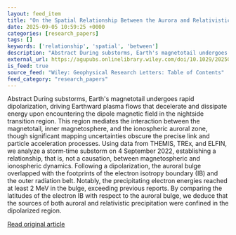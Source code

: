 ```yaml
---
layout: feed_item
title: "On the Spatial Relationship Between the Aurora and Relativistic Electron Precipitation During a Storm‐Time Substorm"
date: 2025-09-05 10:59:25 +0000
categories: [research_papers]
tags: []
keywords: ['relationship', 'spatial', 'between']
description: "Abstract During substorms, Earth's magnetotail undergoes rapid dipolarization, driving Earthward plasma flows that decelerate and dissipate energy upon encou..."
external_url: https://agupubs.onlinelibrary.wiley.com/doi/10.1029/2025GL116477?af=R
is_feed: true
source_feed: "Wiley: Geophysical Research Letters: Table of Contents"
feed_category: "research_papers"
---
```


Abstract During substorms, Earth's magnetotail undergoes rapid dipolarization, driving Earthward plasma flows that decelerate and dissipate energy upon encountering the dipole magnetic field in the nightside transition region. This region mediates the interaction between the magnetotail, inner magnetosphere, and the ionospheric auroral zone, though significant mapping uncertainties obscure the precise link and particle acceleration processes. Using data from THEMIS, TREx, and ELFIN, we analyze a storm‐time substorm on 4 September 2022, establishing a relationship, that is, not a causation, between magnetospheric and ionospheric dynamics. Following a dipolarization, the auroral bulge overlapped with the footprints of the electron isotropy boundary (IB) and the outer radiation belt. Notably, the precipitating electron energies reached at least 2 MeV in the bulge, exceeding previous reports. By comparing the latitudes of the electron IB with respect to the auroral bulge, we deduce that the sources of both auroral and relativistic precipitation were confined in the dipolarized region.

[Read original article](https://agupubs.onlinelibrary.wiley.com/doi/10.1029/2025GL116477?af=R)
